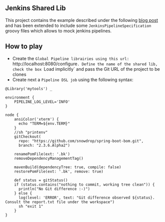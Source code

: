 ## Jenkins Shared Lib

This project contains the example described under the following [blog post](https://itnext.io/how-to-build-your-own-jenkins-shared-library-9dc129db260c)
and has been extended to include some `JenkinsPipelineSpecification` groovy files which allows to mock jenkins pipelines.

## How to play

- Create the `Global Pipeline librairies using this url: `http://localhost:8080/configure`. Define the name of the shared lib, check the box `Load implicitly`
  and pass the Git URL of the project to be clones
- Create next a `Pipeline DSL job` using the following syntax:
```
@Library('mytools') _

environment {
    PIPELINE_LOG_LEVEL='INFO'
}

node {
    ansiColor('xterm') {
      echo "TERM=${env.TERM}"
    }
    //sh "printenv"
    gitCheckout(
      repo: "https://github.com/snowdrop/spring-boot-bom.git",
      branch: "2.3.6.Alpha2")
    
    renamePomFile(ext: '.bk')
    removeDependencyManagementTag()
    
    mavenBuild(dependencyTree: true, compile: false)
    restorePomFile(ext: '.bk', remove: true)
    
    def status = gitStatus()
    if (status.contains("nothing to commit, working tree clean")) {
      println("No Git difference :-)")     
    } else {  
      log(level: 'ERROR', text: "Git difference observed ${status}. Consult the report.txt file under the workspace")
      sh "exit 1"
    }
}
```